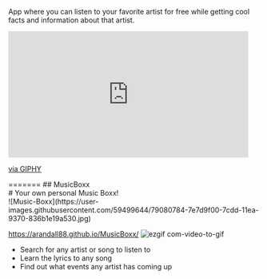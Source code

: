  
App where you can listen to your favorite artist for free while getting cool facts and information about that artist. 

<link><iframe src="https://giphy.com/embed/QyKa9tUgXA0uKArWOl" width="480" height="252" frameBorder="0" class="giphy-embed" allowFullScreen></iframe><p><a href="https://giphy.com/gifs/QyKa9tUgXA0uKArWOl">via GIPHY</a></p></link>
=======
## MusicBoxx <br>
# Your own personal Music Boxx!<br>
![Music-Boxx](https://user-images.githubusercontent.com/59499644/79080784-7e7d9f00-7cdd-11ea-9370-836b1e19a530.jpg)


https://arandall88.github.io/MusicBoxx/
![ezgif com-video-to-gif](https://user-images.githubusercontent.com/59499644/79080735-0d3dec00-7cdd-11ea-9e13-7c1f33f234f9.gif)
<ul>
  <li> Search for any artist or song to listen to</li>
  <li> Learn the lyrics to any song</li>
  <li>Find out what events any artist has coming up</li>
</ul>


